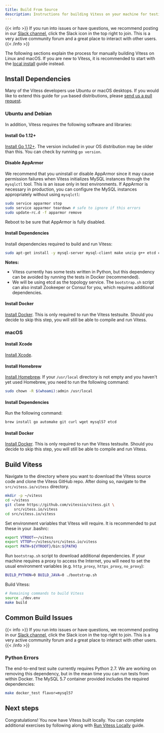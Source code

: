 ```yaml
---
title: Build From Source
description: Instructions for building Vitess on your machine for testing and development purposes
---
```


{{< info >}}
If you run into issues or have questions, we recommend posting in our [Slack channel](https://vitess.slack.com), click the Slack icon in the top right to join. This is a very active community forum and a great place to interact with other users.
{{< /info >}}

The following sections explain the process for manually building Vitess on Linux and macOS. If you are new to Vitess, it is recommended to start with the [local install](../../get-started/local) guide instead.

## Install Dependencies

Many of the Vitess developers use Ubuntu or macOS desktops. If you would like to extend this guide for `yum` based distributions, please [send us a pull request](https://github.com/vitessio/website).

### Ubuntu and Debian

In addition, Vitess requires the following software and libraries:

#### Install Go 1.12+

[Install Go 1.12+](http://golang.org/doc/install).
The version included in your OS distribution may be older than this. You can check by running `go version`.

#### Disable AppArmor

We recommend that you uninstall or disable AppArmor since it may cause permission failures when Vitess initializes MySQL instances through the `mysqlctl` tool. This is an issue only in test environments. If AppArmor is necessary in production, you can configure the MySQL instances appropriately without using `mysqlctl`:

```sh
sudo service apparmor stop
sudo service apparmor teardown # safe to ignore if this errors
sudo update-rc.d -f apparmor remove
```
Reboot to be sure that AppArmor is fully disabled.

#### Install Dependencies

Install dependencies required to build and run Vitess:

```sh
sudo apt-get install -y mysql-server mysql-client make unzip g++ etcd curl
```

**Notes:**
* Vitess currently has some tests written in Python, but this dependency can be avoided by running the tests in Docker (recommended).
* We will be using etcd as the topology service. The `bootstrap.sh` script can also install Zookeeper or Consul for you, which requires additional dependencies.

#### Install Docker

[Install Docker](https://docs.docker.com/install/). This is only required to run the Vitess testsuite. Should you decide to skip this step, you will still be able to compile and run Vitess.

### macOS

#### Install Xcode

[Install Xcode](https://developer.apple.com/xcode/).

#### Install Homebrew

[Install Homebrew](http://brew.sh/). If your `/usr/local` directory is not empty and you haven't yet used Homebrew, you need to run the following command:

```sh
sudo chown -R $(whoami):admin /usr/local
```

#### Install Dependencies

Run the following command:

```sh
brew install go automake git curl wget mysql57 etcd
```

#### Install Docker

[Install Docker](https://docs.docker.com/docker-for-mac/). This is only required to run the Vitess testsuite. Should you decide to skip this step, you will still be able to compile and run Vitess.

## Build Vitess

Navigate to the directory where you want to download the Vitess source code and clone the Vitess GitHub repo. After doing so, navigate to the `src/vitess.io/vitess` directory.

```sh
mkdir -p ~/vitess
cd ~/vitess
git clone https://github.com/vitessio/vitess.git \
    src/vitess.io/vitess
cd src/vitess.io/vitess
```

Set environment variables that Vitess will require. It is recommended to put these in your .bashrc:

```sh
export VTROOT=~/vitess
export VTTOP=~/vitess/src/vitess.io/vitess
export PATH=${VTROOT}/bin:${PATH}
```

Run `bootstrap.sh` script to download additional dependencies. If your machine requires a proxy to access the Internet, you will need to set the usual environment variables (e.g. `http_proxy`, `https_proxy`, `no_proxy`):

```sh
BUILD_PYTHON=0 BUILD_JAVA=0 ./bootstrap.sh
```

Build Vitess:

```sh
# Remaining commands to build Vitess
source ./dev.env
make build
```

## Common Build Issues

{{< info >}}
If you run into issues or have questions, we recommend posting in our [Slack channel](https://vitess.slack.com), click the Slack icon in the top right to join. This is a very active community forum and a great place to interact with other users.
{{< /info >}}

### Python Errors

The end-to-end test suite currently requires Python 2.7. We are working on removing this dependency, but in the mean time you can run tests from within Docker. The MySQL 5.7 container provided includes the required dependencies:

```bash
make docker_test flavor=mysql57
```

## Next steps

Congratulations! You now have Vitess built locally. You can complete additional exercises by following along with [Run Vitess Locally](../../get-started/local) guide.
